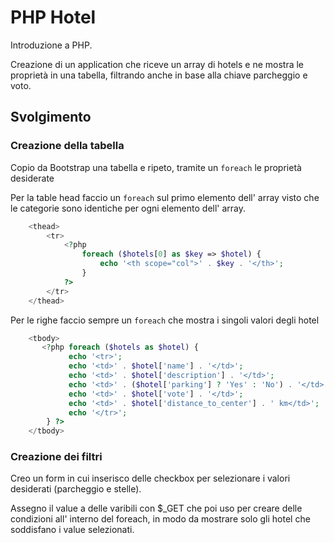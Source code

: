 # PHP Hotel

Introduzione a PHP.

Creazione di un application che riceve un array di hotels e ne mostra le proprietà in una tabella, filtrando anche in base alla chiave parcheggio e voto.

## Svolgimento

### Creazione della tabella

Copio da Bootstrap una tabella e ripeto, tramite un `foreach` le proprietà desiderate

Per la table head faccio un `foreach` sul primo elemento dell' array visto che le categorie sono identiche per ogni elemento dell' array.

```php
    <thead>
        <tr>
            <?php
                foreach ($hotels[0] as $key => $hotel) {
                    echo '<th scope="col">' . $key . '</th>';
                }
            ?>
        </tr>
    </thead>
```

Per le righe faccio sempre un `foreach` che mostra i singoli valori degli hotel

```php
    <tbody>
       <?php foreach ($hotels as $hotel) {
             echo '<tr>';
             echo '<td>' . $hotel['name'] . '</td>';
             echo '<td>' . $hotel['description'] . '</td>';
             echo '<td>' . ($hotel['parking'] ? 'Yes' : 'No') . '</td>';
             echo '<td>' . $hotel['vote'] . '</td>';
             echo '<td>' . $hotel['distance_to_center'] . ' km</td>';
             echo '</tr>';
        } ?>
    </tbody>
```

### Creazione dei filtri

Creo un form in cui inserisco delle checkbox per selezionare i valori desiderati (parcheggio e stelle).

Assegno il value a delle varibili con $\_GET che poi uso per creare delle condizioni all' interno del foreach, in modo da mostrare solo gli hotel che soddisfano i value selezionati.
